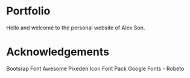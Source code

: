 # Portfolio

Hello and welcome to the personal website of Alex Son.

# Acknowledgements
Bootsrap
Font Awesome
Pixeden Icon Font Pack
Google Fonts - Robeto
